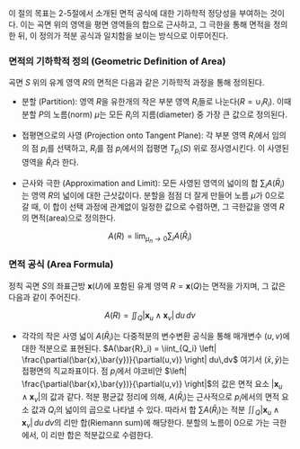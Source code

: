 이 절의 목표는 2-5절에서 소개된 면적 공식에 대한 기하학적 정당성을 부여하는 것이다. 이는 곡면 위의 영역을 평면 영역들의 합으로 근사하고, 그 극한을 통해 면적을 정의한 뒤, 이 정의가 적분 공식과 일치함을 보이는 방식으로 이루어진다.

### 면적의 기하학적 정의 (Geometric Definition of Area)

곡면 $S$ 위의 유계 영역 $R$의 면적은 다음과 같은 기하학적 과정을 통해 정의된다.

* 분할 (Partition): 영역 $R$을 유한개의 작은 부분 영역 $R_i$들로 나눈다($R = \cup_i R_i$). 이때 분할 $P$의 노름(norm) $\mu$는 모든 $R_i$의 지름(diameter) 중 가장 큰 값으로 정의된다.

* 접평면으로의 사영 (Projection onto Tangent Plane): 각 부분 영역 $R_i$에서 임의의 점 $p_i$를 선택하고, $R_i$를 점 $p_i$에서의 접평면 $T_{p_i}(S)$ 위로 정사영시킨다. 이 사영된 영역을 $\bar{R}_i$라 한다.

* 근사와 극한 (Approximation and Limit): 모든 사영된 영역의 넓이의 합 $\sum_i A(\bar{R}_i)$는 영역 $R$의 넓이에 대한 근삿값이다. 분할을 점점 더 잘게 만들어 노름 $\mu$가 $0$으로 갈 때, 이 합이 선택 과정에 관계없이 일정한 값으로 수렴하면, 그 극한값을 영역 $R$의 면적(area)으로 정의한다.

$$
A(R) = \lim_{\mu_n \to 0} \sum_i A(\bar{R}_i)
$$

### 면적 공식 (Area Formula)

정칙 곡면 $S$의 좌표근방 $\mathbf{x}(U)$에 포함된 유계 영역 $R = \mathbf{x}(Q)$는 면적을 가지며, 그 값은 다음과 같이 주어진다.

$$
A(R) = \iint_Q |\mathbf{x}_u \wedge \mathbf{x}_v| \,du\,dv
$$

*  각각의 작은 사영 넓이 $A(\bar{R}_i)$는 다중적분의 변수변환 공식을 통해 매개변수 $(u,v)$에 대한 적분으로 표현된다. $A(\bar{R}_i) = \iint_{Q_i} \left| \frac{\partial(\bar{x},\bar{y})}{\partial(u,v)} \right| du\,dv$ 여기서 $(\bar{x},\bar{y})$는 접평면의 직교좌표이다. 점 $p_i$에서 야코비안 $\left| \frac{\partial(\bar{x},\bar{y})}{\partial(u,v)} \right|$의 값은 면적 요소 $|\mathbf{x}_u \wedge \mathbf{x}_v|$의 값과 같다. 적분 평균값 정리에 의해, $A(\bar{R}_i)$는 근사적으로 $p_i$에서의 면적 요소 값과 $Q_i$의 넓이의 곱으로 나타낼 수 있다. 따라서 합 $\sum A(\bar{R}_i)$는 적분 $\iint_Q |\mathbf{x}_u \wedge \mathbf{x}_v| \, du\,dv$의 리만 합(Riemann sum)에 해당한다. 분할의 노름이 $0$으로 가는 극한에서, 이 리만 합은 적분값으로 수렴한다.